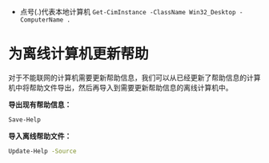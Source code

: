 
* 点号(.)代表本地计算机 ```Get-CimInstance -ClassName Win32_Desktop -ComputerName .```



# 为离线计算机更新帮助

对于不能联网的计算机需要更新帮助信息，我们可以从已经更新了帮助信息的计算机中将帮助文件导出，然后再导入到需要更新帮助信息的离线计算机中。

**导出现有帮助信息：**

```bash
Save-Help
```

**导入离线帮助文件：**

```bash
Update-Help -Source
```
